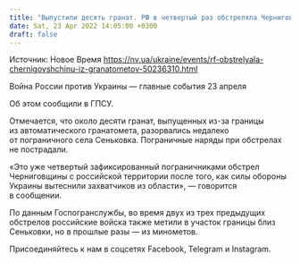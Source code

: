 ```yaml
---
title: "Выпустили десять гранат. РФ в четвертый раз обстреляла Черниговскую область после деоккупации"
date: Sat, 23 Apr 2022 14:05:00 +0300
draft: false
---
```

Источник: Новое Время https://nv.ua/ukraine/events/rf-obstrelyala-chernigovshchinu-iz-granatometov-50236310.html


 Война России против Украины — главные события 23 апреля

 Об этом сообщили в ГПСУ.

 Отмечается, что около десяти гранат, выпущенных из-за границы из автоматического гранатомета, разорвались недалеко от пограничного села Сеньковка. Пограничные наряды при обстрелах не пострадали.

«Это уже четвертый зафиксированный пограничниками обстрел Черниговщины с российской территории после того, как силы обороны Украины вытеснили захватчиков из области», — говорится в сообщении.

 По данным Госпогранслужбы, во время двух из трех предыдущих обстрелов российские войска также метили в участок границы близ Сеньковки, но в прошлые разы — из минометов.

Присоединяйтесь к нам в соцсетях Facebook, Telegram и Instagram.
